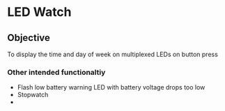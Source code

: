 # LED Watch

## Objective
To display the time and day of week on multiplexed LEDs on button press

### Other intended functionaltiy
- Flash low battery warning LED with battery voltage drops too low
- Stopwatch
- 

